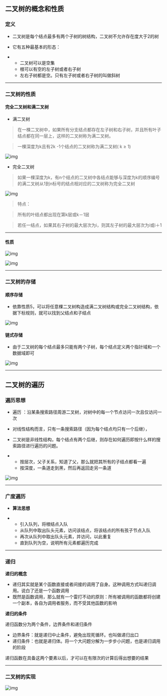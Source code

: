 ## 二叉树的概念和性质

### 定义

- 二叉树是每个结点最多有两个子树的树结构，二叉树不允许存在度⼤于2的树

- 它有五种最基本的形态：

- - 二叉树可以是空集
  - 根可以有空的左子树或者右子树
  - 左右子树都是空。只有左子树或者右子树的叫做斜树

***



### 二叉树的性质

#### 完全二叉树和满二叉树

- 满二叉树

> 在一棵二叉树中，如果所有分支结点都存在左子树和右子树，并且所有叶子结点都在同一层上，这样的二叉树称为满二叉树。

> 一棵深度为k且有2k -1个结点的二叉树称为满二叉树( k ≥ 1)

![img](https://shinax.oss-cn-hangzhou.aliyuncs.com/202301191508643.png)

- 完全二叉树

> 如果一棵深度为k，有n个结点的二叉树中各结点能够与深度为k的顺序编号的满二叉树从1到n标号的结点相对应的二叉树称为完全二叉树

![img](https://shinax.oss-cn-hangzhou.aliyuncs.com/202301191508417.png)

> 特点：

> 所有的叶结点都出现在第k层或k－1层

> 若任一结点，如果其右子树的最⼤层次为i，则其左子树的最⼤层次为i或i＋1

***


#### 性质

![img](https://shinax.oss-cn-hangzhou.aliyuncs.com/202301191513572.png)

![img](https://shinax.oss-cn-hangzhou.aliyuncs.com/202301191517034.png)

***



### 二叉树的存储

#### 顺序存储

- 依靠性质5，可以将任意棵二叉树构造成满二叉树结构或完全二叉树结构，依据下标规则，就可以找到⽗结点和子结点

![img](https://shinax.oss-cn-hangzhou.aliyuncs.com/202301191538840.png)

 

#### 链式存储

- 由于二叉树的每个结点最多只能有两个子树，每个结点定义两个指针域和一个数据域即可

![img](https://shinax.oss-cn-hangzhou.aliyuncs.com/202301191622827.png)

***

 

## 二叉树的遍历

### 遍历思想

- 遍历 ：沿某条搜索路径周游二叉树，对树中的每一个节点访问一次且仅访问一次

- 对线性结构⽽言，只有一条搜索路径（因为每个结点均只有一个后继），

- 二叉树是非线性结构，每个结点有两个后继，则存在如何遍历即按什么样的搜索路径进行遍历的问题。

- - 按层次，⽗子关系，知道了⽗，那么就把其所有的子结点都看一遍
  - 按深度，一条道走到黑，然后再返回走另一条道

 

![img](https://shinax.oss-cn-hangzhou.aliyuncs.com/202301201016805.png)

***



### 广度遍历

- **算法思想**

- - 引入队列，将根结点入队
  - 从队列中取出队头元素，访问该结点，将该结点的所有孩子节点入队
  - 再次从队列中取出队头元素，并访问，以此重复
  - 直到队列为空，说明所有元素都遍历完成

***



### 递归

**递归的概念**

- 递归其实就是某个函数直接或者间接的调⽤了⾃身。这种调⽤方式叫递归调⽤。说⽩了还是一个函数调⽤
- 既然是函数调⽤，那么就有一个雷打不动的原则：所有被调⽤的函数都将创建一个副本，各⾃为调⽤者服务，⽽不受其他函数的影响

**递归的条件**

递归函数分为两个条件，边界条件和递归条件

- 边界条件：就是递归中⽌条件，避免出现死循环。也叫做递归出⼝
- 递归条件：也就是递归体。将一个⼤问题分解为一步步⼩问题，也是递归调⽤的阶段

递归函数在具备这两个要素以后，才可以在有限次的计算后得出想要的结果

***



### 二叉树的实现
 ![img](https://shinax.oss-cn-hangzhou.aliyuncs.com/202302061104019.png)